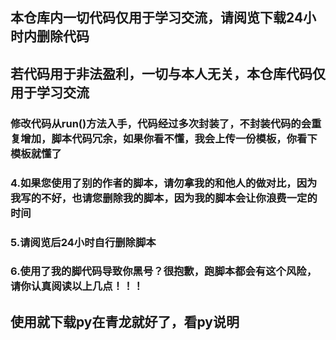 ## 本仓库内一切代码仅用于学习交流，请阅览下载24小时内删除代码
## 若代码用于非法盈利，一切与本人无关，本仓库代码仅用于学习交流
### 修改代码从run()方法入手，代码经过多次封装了，不封装代码的会重复增加，脚本代码冗余，如果你看不懂，我会上传一份模板，你看下模板就懂了
### 4.如果您使用了别的作者的脚本，请勿拿我的和他人的做对比，因为我写的不好，也请您删除我的脚本，因为我的脚本会让你浪费一定的时间
### 5.请阅览后24小时自行删除脚本
### 6.使用了我的脚代码导致你黑号？很抱歉，跑脚本都会有这个风险，请你认真阅读以上几点！！！

## 使用就下载py在青龙就好了，看py说明



